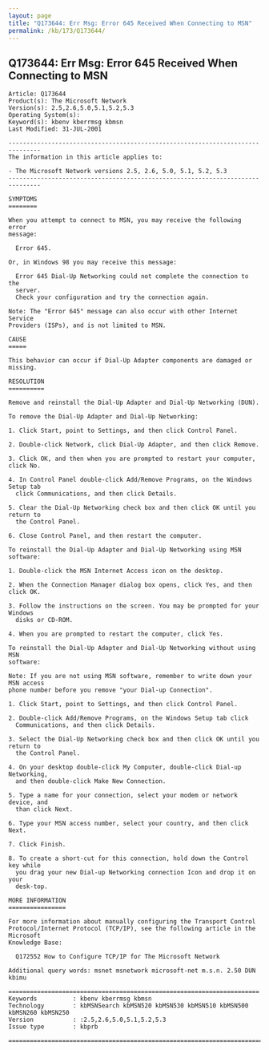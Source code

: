 ```yaml
---
layout: page
title: "Q173644: Err Msg: Error 645 Received When Connecting to MSN"
permalink: /kb/173/Q173644/
---
```


## Q173644: Err Msg: Error 645 Received When Connecting to MSN

	Article: Q173644
	Product(s): The Microsoft Network
	Version(s): 2.5,2.6,5.0,5.1,5.2,5.3
	Operating System(s): 
	Keyword(s): kbenv kberrmsg kbmsn
	Last Modified: 31-JUL-2001
	
	-------------------------------------------------------------------------------
	The information in this article applies to:
	
	- The Microsoft Network versions 2.5, 2.6, 5.0, 5.1, 5.2, 5.3 
	-------------------------------------------------------------------------------
	
	SYMPTOMS
	========
	
	When you attempt to connect to MSN, you may receive the following error
	message:
	
	  Error 645.
	
	Or, in Windows 98 you may receive this message:
	
	  Error 645 Dial-Up Networking could not complete the connection to the
	  server.
	  Check your configuration and try the connection again.
	
	Note: The "Error 645" message can also occur with other Internet Service
	Providers (ISPs), and is not limited to MSN.
	
	CAUSE
	=====
	
	This behavior can occur if Dial-Up Adapter components are damaged or missing.
	
	RESOLUTION
	==========
	
	Remove and reinstall the Dial-Up Adapter and Dial-Up Networking (DUN).
	
	To remove the Dial-Up Adapter and Dial-Up Networking:
	
	1. Click Start, point to Settings, and then click Control Panel.
	
	2. Double-click Network, click Dial-Up Adapter, and then click Remove.
	
	3. Click OK, and then when you are prompted to restart your computer, click No.
	
	4. In Control Panel double-click Add/Remove Programs, on the Windows Setup tab
	  click Communications, and then click Details.
	
	5. Clear the Dial-Up Networking check box and then click OK until you return to
	  the Control Panel.
	
	6. Close Control Panel, and then restart the computer.
	
	To reinstall the Dial-Up Adapter and Dial-Up Networking using MSN software:
	
	1. Double-click the MSN Internet Access icon on the desktop.
	
	2. When the Connection Manager dialog box opens, click Yes, and then click OK.
	
	3. Follow the instructions on the screen. You may be prompted for your Windows
	  disks or CD-ROM.
	
	4. When you are prompted to restart the computer, click Yes.
	
	To reinstall the Dial-Up Adapter and Dial-Up Networking without using MSN
	software:
	
	Note: If you are not using MSN software, remember to write down your MSN access
	phone number before you remove "your Dial-up Connection".
	
	1. Click Start, point to Settings, and then click Control Panel.
	
	2. Double-click Add/Remove Programs, on the Windows Setup tab click
	  Communications, and then click Details.
	
	3. Select the Dial-Up Networking check box and then click OK until you return to
	  the Control Panel.
	
	4. On your desktop double-click My Computer, double-click Dial-up Networking,
	  and then double-click Make New Connection.
	
	5. Type a name for your connection, select your modem or network device, and
	  than click Next.
	
	6. Type your MSN access number, select your country, and then click Next.
	
	7. Click Finish.
	
	8. To create a short-cut for this connection, hold down the Control key while
	  you drag your new Dial-up Networking connection Icon and drop it on your
	  desk-top.
	
	MORE INFORMATION
	================
	
	For more information about manually configuring the Transport Control
	Protocol/Internet Protocol (TCP/IP), see the following article in the Microsoft
	Knowledge Base:
	
	  Q172552 How to Configure TCP/IP for The Microsoft Network
	
	Additional query words: msnet msnetwork microsoft-net m.s.n. 2.50 DUN kbimu
	
	======================================================================
	Keywords          : kbenv kberrmsg kbmsn 
	Technology        : kbMSNSearch kbMSN520 kbMSN530 kbMSN510 kbMSN500 kbMSN260 kbMSN250
	Version           : :2.5,2.6,5.0,5.1,5.2,5.3
	Issue type        : kbprb
	
	=============================================================================
	
